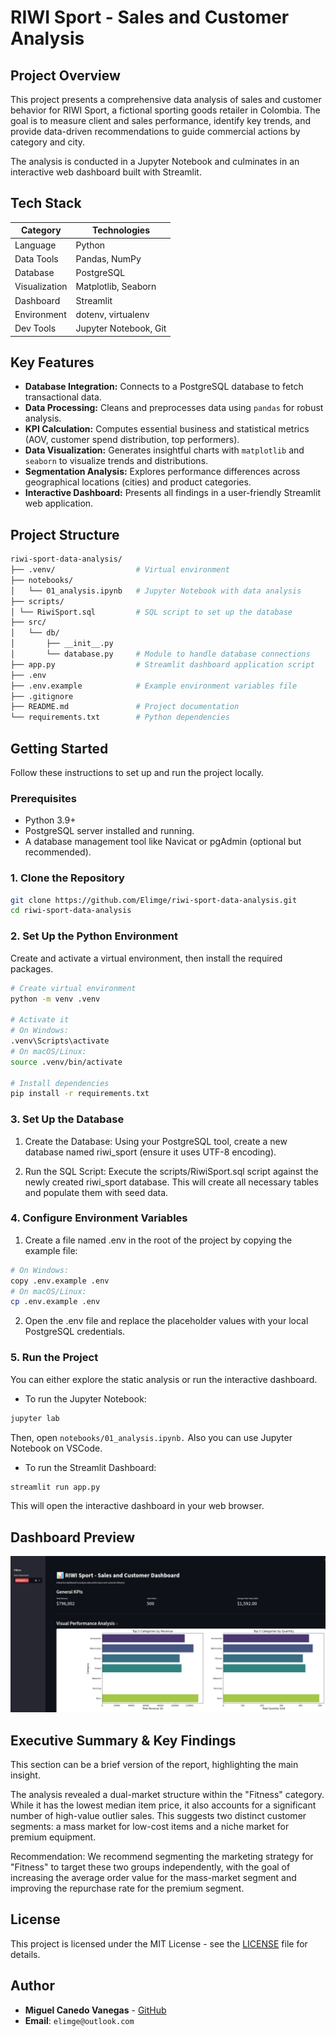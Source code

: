     
# RIWI Sport - Sales and Customer Analysis

## Project Overview

This project presents a comprehensive data analysis of sales and customer behavior for RIWI Sport, a fictional sporting goods retailer in Colombia. The goal is to measure client and sales performance, identify key trends, and provide data-driven recommendations to guide commercial actions by category and city.

The analysis is conducted in a Jupyter Notebook and culminates in an interactive web dashboard built with Streamlit.

## Tech Stack

| Category | Technologies |
|----------|--------------|
| Language | Python |
| Data Tools | Pandas, NumPy |
| Database | PostgreSQL |
| Visualization | Matplotlib, Seaborn |
| Dashboard | Streamlit |
| Environment | dotenv, virtualenv |
| Dev Tools | Jupyter Notebook, Git |

## Key Features

- **Database Integration:** Connects to a PostgreSQL database to fetch transactional data.
- **Data Processing:** Cleans and preprocesses data using `pandas` for robust analysis.
- **KPI Calculation:** Computes essential business and statistical metrics (AOV, customer spend distribution, top performers).
- **Data Visualization:** Generates insightful charts with `matplotlib` and `seaborn` to visualize trends and distributions.
- **Segmentation Analysis:** Explores performance differences across geographical locations (cities) and product categories.
- **Interactive Dashboard:** Presents all findings in a user-friendly Streamlit web application.

## Project Structure

```bash
riwi-sport-data-analysis/
├── .venv/                  # Virtual environment
├── notebooks/
│   └── 01_analysis.ipynb   # Jupyter Notebook with data analysis
├── scripts/                
│ └── RiwiSport.sql         # SQL script to set up the database
├── src/
│   └── db/
│       ├── __init__.py     
│       └── database.py     # Module to handle database connections
├── app.py                  # Streamlit dashboard application script
├── .env                    
├── .env.example            # Example environment variables file
├── .gitignore               
├── README.md               # Project documentation 
└── requirements.txt        # Python dependencies
```

## Getting Started

Follow these instructions to set up and run the project locally.

### Prerequisites

- Python 3.9+
- PostgreSQL server installed and running.
- A database management tool like Navicat or pgAdmin (optional but recommended).

### 1. Clone the Repository

```bash
git clone https://github.com/Elimge/riwi-sport-data-analysis.git
cd riwi-sport-data-analysis
```

### 2. Set Up the Python Environment

Create and activate a virtual environment, then install the required packages.

``` bash
# Create virtual environment
python -m venv .venv

# Activate it
# On Windows:
.venv\Scripts\activate
# On macOS/Linux:
source .venv/bin/activate

# Install dependencies
pip install -r requirements.txt
```

### 3. Set Up the Database

1.  Create the Database: Using your PostgreSQL tool, create a new database named riwi_sport (ensure it uses UTF-8 encoding).

2.  Run the SQL Script: Execute the scripts/RiwiSport.sql script against the newly created riwi_sport database. This will create all necessary tables and populate them with seed data.

### 4. Configure Environment Variables

1.  Create a file named .env in the root of the project by copying the example file:
``` bash    
# On Windows:
copy .env.example .env
# On macOS/Linux:
cp .env.example .env
``` 
  
2.  Open the .env file and replace the placeholder values with your local PostgreSQL credentials.

### 5. Run the Project

You can either explore the static analysis or run the interactive dashboard.

*   To run the Jupyter Notebook:

``` bash 
jupyter lab
``` 
  
Then, open `notebooks/01_analysis.ipynb.` Also you can use Jupyter Notebook on VSCode. 

* To run the Streamlit Dashboard:
``` bash 
streamlit run app.py
```      
This will open the interactive dashboard in your web browser.

## Dashboard Preview

![Dashboard Preview](./assets/Dashboard_Preview.png)

## Executive Summary & Key Findings

This section can be a brief version of the report, highlighting the main insight.

The analysis revealed a dual-market structure within the "Fitness" category. While it has the lowest median item price, it also accounts for a significant number of high-value outlier sales. This suggests two distinct customer segments: a mass market for low-cost items and a niche market for premium equipment.

Recommendation: We recommend segmenting the marketing strategy for "Fitness" to target these two groups independently, with the goal of increasing the average order value for the mass-market segment and improving the repurchase rate for the premium segment.

## License

This project is licensed under the MIT License - see the [LICENSE](LICENSE) file for details.

## Author   

* **Miguel Canedo Vanegas** - [GitHub](https:github.com/Elimge)
* **Email**: `elimge@outlook.com`